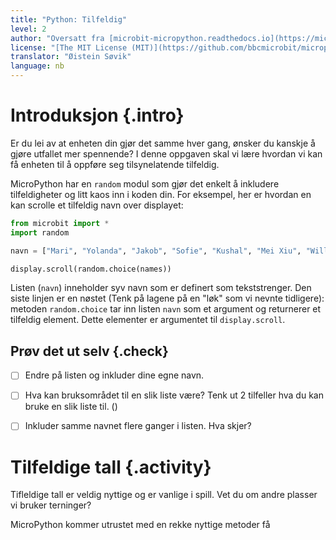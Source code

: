 ```yaml
---
title: "Python: Tilfeldig"
level: 2
author: "Oversatt fra [microbit-micropython.readthedocs.io](https://microbit-micropython.readthedocs.io/en/latest/tutorials/random.html)"
license: "[The MIT License (MIT)](https://github.com/bbcmicrobit/micropython/blob/master/LICENSE)"
translator: "Øistein Søvik"
language: nb
---
```



# Introduksjon {.intro}

Er du lei av at enheten din gjør det samme hver gang, ønsker du kanskje å gjøre utfallet mer spennende? I denne oppgaven skal vi lære hvordan vi kan få enheten til å oppføre seg tilsynelatende tilfeldig.

MicroPython har en `random` modul som gjør det enkelt å inkludere tilfeldigheter og litt kaos inn i koden din. For eksempel, her er hvordan en kan scrolle et tilfeldig navn over displayet:

```python
from microbit import *
import random

navn = ["Mari", "Yolanda", "Jakob", "Sofie", "Kushal", "Mei Xiu", "William" ]

display.scroll(random.choice(names))
```

Listen (`navn`) inneholder syv navn som er definert som tekststrenger. Den siste
linjen er en nøstet (Tenk på lagene på en "løk" som vi nevnte tidligere):
metoden `random.choice` tar inn listen `navn` som et argument og returnerer et
tilfeldig element. Dette elementer er argumentet til `display.scroll`.

## Prøv det ut selv {.check}

- [ ] Endre på listen og inkluder dine egne navn. 

- [ ] Hva kan bruksområdet til en slik liste være? Tenk ut 2 tilfeller hva du kan bruke en slik liste til. ()

- [ ] Inkluder samme navnet flere ganger i listen. Hva skjer?


# Tilfeldige tall {.activity}

Tifleldige tall er veldig nyttige og er vanlige i spill. Vet du om andre plasser vi bruker terninger?

MicroPython kommer utrustet med en rekke nyttige metoder få 
